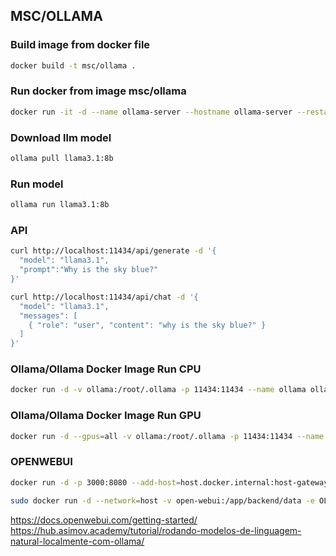 ## MSC/OLLAMA

### Build image from docker file
```sh
docker build -t msc/ollama .
```
### Run docker from image msc/ollama
```sh
docker run -it -d --name ollama-server --hostname ollama-server --restart=always -p 11434:11434 msc/ollama
```
### Download llm model
```sh
ollama pull llama3.1:8b 
```
### Run model
```sh
ollama run llama3.1:8b
```

### API
```sh
curl http://localhost:11434/api/generate -d '{
  "model": "llama3.1",
  "prompt":"Why is the sky blue?"
}'

curl http://localhost:11434/api/chat -d '{
  "model": "llama3.1",
  "messages": [
    { "role": "user", "content": "why is the sky blue?" }
  ]
}'

```

### Ollama/Ollama Docker Image Run CPU
```sh
docker run -d -v ollama:/root/.ollama -p 11434:11434 --name ollama ollama/ollama
```

### Ollama/Ollama Docker Image Run GPU
```sh
docker run -d --gpus=all -v ollama:/root/.ollama -p 11434:11434 --name ollama ollama/ollama
```
### OPENWEBUI
```sh
docker run -d -p 3000:8080 --add-host=host.docker.internal:host-gateway -v open-webui:/app/backend/data --name open-webui --restart always ghcr.io/open-webui/open-webui:main

sudo docker run -d --network=host -v open-webui:/app/backend/data -e OLLAMA_BASE_URL=http://127.0.0.1:11434 --name open-webui --restart always ghcr.io/open-webui/open-webui:main
```

https://docs.openwebui.com/getting-started/
https://hub.asimov.academy/tutorial/rodando-modelos-de-linguagem-natural-localmente-com-ollama/
